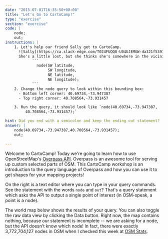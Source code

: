 ```yaml
---
date: "2015-07-01T16:35:50+08:00"
title: "Let's Go to CartoCamp!"
type: "exercise"
section: "exercise"
code: |
    node;
    out;
instructions: |
    1. Let's help our friend Sally get to CartoCamp.
      ![Sally](https://ca.slack-edge.com/T024FUQQ8-U04UJEMGW-da321f539184-72)
      She's a little lost, but she thinks she's somewhere in the vicinity of CARTO. We'll use a **bounding box** to estimate where she is. To search for nodes within a bounding box, we follow the format:
            ```
              node(SW latitude,
                   SW longitude,
                   NE latitude,
                   NE longitude);
            ```
    2. Change the node query to look within this bounding box:
      - Bottom left corner: 40.69734,-73.947387
      - Top right corner: 40.708564,-73.931457

    3. Run the query, it should look like `node(40.69734,-73.947387,
         40.708564,-73.931457);`

hint: Did you end with a semicolon and keep the ending out statement?
answer: |
    node(40.69734,-73.947387,40.708564,-73.931457);
    out;

---
```


Welcome to CartoCamp! Today we're going to learn how to use OpenStreetMap's [Overpass API](http://wiki.openstreetmap.org/wiki/Overpass_API). Overpass is an awesome tool for serving up custom selected parts of OSM. This CartoCamp workshop is an introduction to the query language of Overpass and how you can use it to get shapes for your mapping projects!

On the right is a text editor where you can type in your query commands. See the statement with the words `node` and `out`? That's a query statement which asks the API to output a single point of interest (in OSM-speak, a point is a node).

The world map below shows the results of your query. You can also toggle the raw data view by clicking the Data button. Right now, the map contains nothing, because our statement is incomplete -- we are asking for a node, but the API doesn't know which node! In fact, there were exactly 3,772,704,127 nodes in OSM when I checked this week at
[OSM Stats](http://www.openstreetmap.org/stats/data_stats.html).
